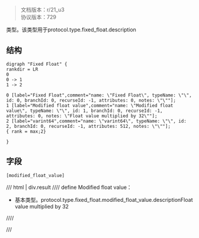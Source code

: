 # <!-- md:samp fixed float -->

> 文档版本：r/21_u3<br/>协议版本：729

<!-- md:samp fixed float -->类型。该类型用于protocol.type.fixed_float.description

## 结构

```viz
digraph "Fixed Float" {
rankdir = LR
0
0 -> 1
1 -> 2

0 [label="Fixed Float",comment="name: \"Fixed Float\", typeName: \"\", id: 0, branchId: 0, recurseId: -1, attributes: 0, notes: \"\""];
1 [label="Modified float value",comment="name: \"Modified float value\", typeName: \"\", id: 1, branchId: 0, recurseId: -1, attributes: 0, notes: \"Float value multiplied by 32\""];
2 [label="varint64",comment="name: \"varint64\", typeName: \"\", id: 2, branchId: 0, recurseId: -1, attributes: 512, notes: \"\""];
{ rank = max;2}

}

```

## 字段

```title='fixed float'
[modified_float_value]
```

/// html | div.result
//// define
Modified float value：<!-- md:samp varint64 -->

- 基本类型。protocol.type.fixed_float.modified_float_value.descriptionFloat value multiplied by 32


////

///

